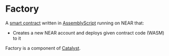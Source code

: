 Factory
==================

A [smart contract] written in [AssemblyScript] running on NEAR that:

* Creates a new NEAR account and deploys given contract code (WASM) to it

Factory is a component of [Catalyst].

  [smart contract]: https://docs.near.org/docs/roles/developer/contracts/intro
  [AssemblyScript]: https://www.assemblyscript.org/
  [Catalyst]: https://vitalpoint.ai/catalyst

